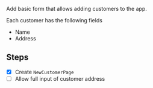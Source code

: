 Add basic form that allows adding customers to the app.

Each customer has the following fields
- Name
- Address

## Steps

- [x] Create `NewCustomerPage`
- [ ] Allow full input of customer address
